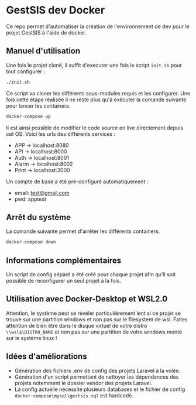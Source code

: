 # GestSIS dev Docker

Ce repo permet d'automatiser la création de l'environnement de dev pour le projet GestSIS à l'aide de docker.

## Manuel d'utilisation

Une fois le projet cloné, il suffit d'executer une fois le script `init.sh` pour tout configurer :

```sh
./init.sh
```

Ce script va cloner les différents sous-modules requis et les configurer. Une fois cette étape réalisée il ne reste plus qu'à exécuter la comande suivante pour lancer les containers.

```sh
docker-compose up
```

Il est ainsi possible de modifier le code source en live directement depuis cet OS. Voici les urls des différents services :
- APP -> localhost:8080
- API -> localhost:8000
- Auth -> localhost:8001
- Alarm -> localhost:8002
- Print -> localhost:3000

Un compte de base a été pré-configuré automatiquement :
- email: test@gmail.com
- pwd: apptest

## Arrêt du système

La comande suivante permet d'arrêter les différents containers.

```sh
docker-compose down
```

## Informations complémentaires

Un script de config séparé a été créé pour chaque projet afin qu'il soit possible de reconfigurer un seul projet à la fois.

## Utilisation avec Docker-Desktop et WSL2.0

Attention, le système peut se révéler particulièrement lent si ce projet se trouve sur une partition windows et non pas sur le filesystem de wsl. Faites attention de bien être dans le disque virtuel de votre distro `\\wsl$\DISTRO_NAME` et non pas sur une partition de votre windows monté sur le système linux !

## Idées d'améliorations

- Génération des fichiers .env de config des projets Laravel à la volée.
- Génération d'un script permettant de nettoyer les dépendances des projets notemment le dossier vendor des projets Laravel.
- La config actuelle nécessite plusieurs databases et le fichier de config `docker-compose\mysql\gestsis.sql` est hardcodé.
